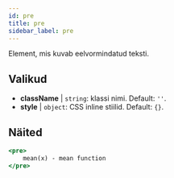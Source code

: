 ```yaml
---
id: pre
title: pre
sidebar_label: pre
---
```


Element, mis kuvab eelvormindatud teksti.

## Valikud

* __className__ | `string`: klassi nimi. Default: `''`.
* __style__ | `object`: CSS inline stiilid. Default: `{}`.


## Näited

```jsx live
<pre>
    mean(x) - mean function
</pre>
```

